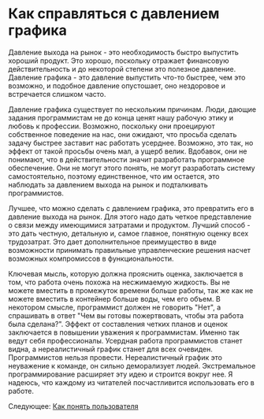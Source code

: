 # Как справляться с давлением графика
[//]: # (Version:1.0.0)
Давление выхода на рынок - это необходимость быстро выпустить хороший продукт. Это хорошо, поскольку отражает финансовую действительность и до некоторой степени это полезное давление. Давление графика - это давление выпустить что-то быстрее, чем это возможно, и подобное давление опустошает, оно нездоровое и встречается слишком часто.

Давление графика существует по нескольким причинам. Люди, дающие задания программистам не до конца ценят нашу рабочую этику и любовь к профессии. Возможно, поскольку они проецируют собственное поведение на нас, они ожидают, что просьба сделать задачу быстрее заставит нас работать усерднее. Возможно, это так, но эффект от такой просьбы очень мал, а ущерб велик. Вдобавок, они не понимают, что в действительности значит разработать программное обеспечение. Они не могут этого понять, не могут разработать систему самостоятельно, поэтому единственное, что им остается, это наблюдать за давлением выхода на рынок и подталкивать программистов.

Лучшее, что можно сделать с давлением графика, это превратить его в давление выхода на рынок. Для этого надо дать четкое представление о связи между имеющимися затратами и продуктом. Лучший способ - это дать честную, детальную и, самое главное, понятную оценку всех трудозатрат. Это дает дополнительное преимущество в виде возможности принимать правильные управленческие решения насчет возможных компромиссов в функциональности.

Ключевая мысль, которую должна прояснить оценка, заключается в том, что работа очень похожа на несжимаемую жидкость. Вы не можете вместить в промежуток времени больше работы, так же как не можете вместить в контейнер больше воды, чем его объем. В некотором смысле, программист должен не говорить "Нет", а спрашивать в ответ "Чем вы готовы пожертвовать, чтобы эта работа была сделана?". Эффект от составления четких планов и оценок заключается в повышении уважения к программистам. Именно так ведут себя профессионалы. Усердная работа программистов станет видна, а нереалистичный график станет для всех очевиден. Программистов нельзя провести. Нереалистичный график это неуважение к команде, он сильно деморализует людей. Экстремальное программирование расширяет эту идею и строится вокруг нее. Я надеюсь, что каждому из читателей посчастливится использовать его в работе.

Следующее: [Как понять пользователя](02-How-to-Understand-the-User.md)